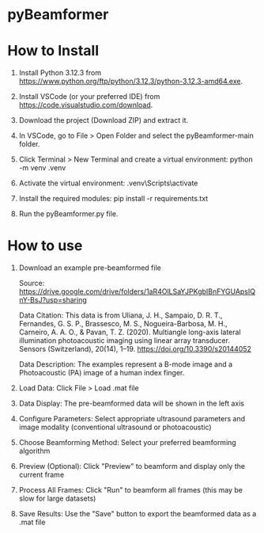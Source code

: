# pyBeamformer

# How to Install

1.    Install Python 3.12.3 from https://www.python.org/ftp/python/3.12.3/python-3.12.3-amd64.exe.

2.    Install VSCode (or your preferred IDE) from https://code.visualstudio.com/download.

3.    Download the project (Download ZIP) and extract it.

4.    In VSCode, go to File > Open Folder and select the pyBeamformer-main folder.

5.    Click Terminal > New Terminal and create a virtual environment: python -m venv .venv

6.    Activate the virtual environment: .venv\Scripts\activate

7.    Install the required modules: pip install -r requirements.txt

8.    Run the pyBeamformer.py file.
    

# How to use
1. Download an example pre-beamformed file

    Source: https://drive.google.com/drive/folders/1aR4OlLSaYJPKgbIBnFYGUApsIQnY-BsJ?usp=sharing

    Data Citation: This data is from Uliana, J. H., Sampaio, D. R. T., Fernandes, G. S. P., Brassesco, M. S., Nogueira-Barbosa, M. H., Carneiro, A. A. O., & Pavan, T. Z. (2020). Multiangle long-axis lateral illumination photoacoustic imaging using linear array transducer. Sensors (Switzerland), 20(14), 1–19. https://doi.org/10.3390/s20144052

    Data Description: The examples represent a B-mode image and a Photoacoustic (PA) image of a human index finger.

2. Load Data: Click File > Load .mat file

3. Data Display: The pre-beamformed data will be shown in the left axis

4. Configure Parameters: Select appropriate ultrasound parameters and image modality (conventional ultrasound or photoacoustic)

5. Choose Beamforming Method: Select your preferred beamforming algorithm

6. Preview (Optional): Click "Preview" to beamform and display only the current frame

7. Process All Frames: Click "Run" to beamform all frames (this may be slow for large datasets)

8. Save Results: Use the "Save" button to export the beamformed data as a .mat file

    
